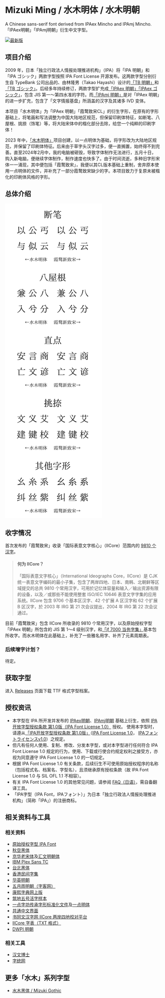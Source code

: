 # Mizuki Ming / 水木明体 / 水木明朝

A Chinese sans-serif font derived from IPAex Mincho and IPAmj Mincho. 「IPAex明朝」「IPAmj明朝」衍生中文字型。

[![最新版](https://img.shields.io/github/v/release/enderseven1/Mizuki-Ming.svg?style=flat-square)](https://github.com/enderseven1/Mizuki-Ming/releases/latest)

## 项目介绍
2009 年，日本「独立行政法人情报处理推进机构」（IPA）将「IPA 明朝」和「IPA ゴシック」两款字型按照 IPA Font License 开源发布。这两款字型分别衍生自 TypeBank 公司出品的、由林隆男（Takao Hayashi）设计的[「TB 明朝」](https://www.typebank.co.jp/fontfamily/tbmincho/)和[「TB ゴシック」](https://www.typebank.co.jp/fontfamily/tbgothic/)。后经多年持续修订，两款字型扩充成[「IPAex 明朝」「IPAex ゴシック」](https://moji.or.jp/ipafont/)，包含 JIS 第一～第四水准的字符。而[「IPAmj 明朝」](https://moji.or.jp/mojikiban/font/)是对「IPAex 明朝」的进一步扩充，包含了「文字情报基盘」所涵盖的汉字及其诸多 IVD 变体。

本项目「水木明体」为「IPAex 明朝」「霞鹜致宋CL」的衍生字形，在原有的字形基础上，将笔画和写法调整为中国大陆地区规范，但保留印刷体特征，如断笔、八屋根、挑捺（饰笔）等，将大陆宋体中的楷化部分去除，给您一个纯粹的印刷字体！

2023 年中，[「水木明体」](https://github.com/enderseven1/Mizuki-Ming)项目创建，以一点明体为基础，将字形改为大陆地区规范，并保留了印刷体特征。后来由于草字头汉字过多，便一直搁置，始终得不到完善。直至2024年2月中，我的电脑被砸毁，导致字体制作无法进行，五月十日，购入新电脑，便继续字体制作，制作速度也快多了。由于时间流逝，多种旧字形宋体一一涌现，其中便包括「霞鹜致宋」，我便以其CL版本基础上重制，舍弃原本使用一点明体的文件，并补充了一部分霞鹜致宋缺少的字。本项目致力于复原未被楷化的印刷体风格的字形。

## 总体介绍

![](./large.png)

## 收字情况
首次发布的「霞鹜致宋」收录「国际表意文字核心」（IICore）范围内的 [9810 个汉字](https://github.com/NightFurySL2001/CJK-character-count/blob/master/iicore-han.txt)。
> #### 何为 IICore？
> 「国际表意文字核心」（International Ideographs Core，IICore）是 CJK 统一表意文字编码的最小子集，包含了两岸四地、日本、南韩、北朝鲜等区域提交的总共 9810 个常用汉字，可用於记忆体容量和输入／输出资源有限的设备，以及／或那些不能使用整套 ISO/IEC 10646 表意文字字集的应用系统。IICore 包含 9706 个基本区汉字、42 个扩展 A 区汉字和 62 个扩展 B 区汉字，於 2003 年 IRG 第 21 次会议提出，2004 年 IRG 第 22 次会议通过。

目前「霞鹜致宋」包含 IICore 所收录的 9810 个常用汉字，以及原始授权字型「IPAex 明朝」所包含的 JIS 第 1～4 级别汉字，和[「jf 7000 当务字集」](https://justfont.com/jf7000)基本包所收字。而水木明体在此基础上，补充了一些雅名用字、补齐了元素周期表。
### 后续增字计划？
待定。

## 获取字型
进入 [Releases](https://github.com/enderseven1/Mizuki-Ming/releases) 页面下载 TTF 格式字型档案。

## 授权资讯
- 本字型在 IPA 所开发并发布的 [IPAex明朝](https://moji.or.jp/ipafont/)、[IPAmj明朝](https://moji.or.jp/mojikiban/font/) 基础上衍生，依照 [IPA开放字型授权条款 第1.0版（IPA Font License 1.0）](https://opensource.org/licenses/IPA/) 授权。 使用本字型时，请遵从[「IPA开放字型授权条款 第1.0版」](LICENSE_CHT.md)（[IPA Font License 1.0](LICENSE.md#ipa-font-license-agreement-v10)， [IPAフォントライセンスv1.0](LICENSE.md)）之规定。
- 但凡有任何人使用、复制、修改、分发本字型，或对本字型进行任何符合 IPA Font License 1.0 规定的行为，使用、下载或行使合约规定权利之接受方，亦视为同意遵守 IPA Font License 1.0 的一切规定。
- 根据 IPA Font License 1.0 有关条款，后续衍生不可使用原始授权程序的名称（包括程式名、档案名、字型名），且须继承原有授权条款（故 IPA Font License 1.0 与 SIL OFL 1.1 不相容）。
- 有关 IPA Font License 1.0 的其他常见问题，请参阅 [FAQ（日语）](https://moji.or.jp/ipafont/faq/)，需自备翻译工具。
- 「IPA字型（IPA Font，IPAフォント）」为日本「独立行政法人情报处理推进机构」（简称「IPA」）的注册商标。

## 相关资料与工具
### 相关资料
- [原始授权字型 IPA Font](https://moji.or.jp/ipafont/)
- [秋空黑体](https://github.com/ChiuMing-Neko/ChiuKongGothic)
- [京华老宋体](https://zhuanlan.zhihu.com/p/637491623?utm_id=0)及[汇文明朝体](https://zhuanlan.zhihu.com/p/344103391)
- [IBM Plex Sans TC](https://github.com/IBM/plex)
- [台北黑体](https://sites.google.com/view/jtfoundry/)
- [香港民间字集](https://github.com/hfhchan/hkcs)
- [华英明朝](https://github.com/GuiWonder/HuayingMincho)
- [五月雨明朝（字客网）](https://m.fontke.com/font/25603163/)
- [康熙字典网上版](https://www.kangxizidian.com/)
- [筑地五号活字样本](https://www.asahi-net.or.jp/~sd5a-ucd/Tsukiji-5go-S11-Specimenbook.html)
- [一点字坊](https://github.com/ichitenfont/)[传承字形标准化文件](https://github.com/ichitenfont/inheritedglyphs)及[一点明体](https://github.com/ichitenfont/I.Ming)
- [共通中文界面](https://www.ccli.gov.hk/tc/iicore/)
- [书同文汉字网 IICore 两岸四地校对平台](https://hanzi.unihan.com.cn/IICoreExt)
- [IICore 字表（TXT 格式）](https://github.com/NightFurySL2001/CJK-character-count/blob/master/iicore-han.txt)
- [DWPI 明朝](https://www.digitalwidearea.org/dwpi_mincho)
### 相关工具
- [汉文博士](https://www.cnblogs.com/hanbox)
- [字统网](https://zi.tools/)
## 更多「水木」系列字型
- [水木黑体 / Mizuki Gothic](https://github.com/enderseven1/Mizuki-Gothic/)

